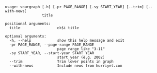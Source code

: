     usage: sourgraph [-h] [-pr PAGE_RANGE] [-sy START_YEAR] [--trim] [--with-news]
                     title
    
    positional arguments:
      title                 ek$i title
    
    optional arguments:
      -h, --help            show this help message and exit
      -pr PAGE_RANGE, --page-range PAGE_RANGE
                            page range like "3-11"
      -sy START_YEAR, --start-year START_YEAR
                            start year (e.g. 2002)
      --trim                Trim lower points in graph
      --with-news           Include news from hurriyet.com
